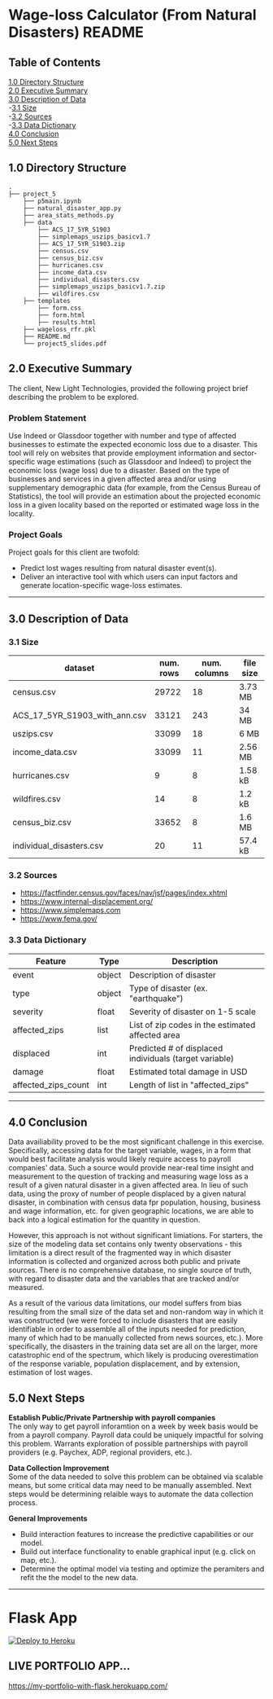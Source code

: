 # Wage-loss Calculator (From Natural Disasters)  README

## Table of Contents
[1.0 Directory Structure](#10-Directory-Structure)<br>
[2.0 Executive Summary](#20-Executive-Summary)<br>
[3.0 Description of Data](#30-Description-of-Data)<br>
-[3.1 Size](#31-Size)<br>
-[3.2 Sources](#32-Sources)<br>
-[3.3 Data Dictionary](#33-Data-Dictionary)<br>
[4.0 Conclusion](#50-Conclusion)<br>
[5.0 Next Steps](#60-Next-Steps)<br>

## 1.0 Directory Structure

```
.
├── project_5
    ├── p5main.ipynb
    ├── natural_disaster_app.py
    ├── area_stats_methods.py
    ├── data
        ├── ACS_17_5YR_S1903
        ├── simplemaps_uszips_basicv1.7
        ├── ACS_17_5YR_S1903.zip
        ├── census.csv
        ├── census_biz.csv
        ├── hurricanes.csv
        ├── income_data.csv
        ├── individual_disasters.csv
        ├── simplemaps_uszips_basicv1.7.zip
        ├── wildfires.csv
    ├── templates
        ├── form.css
        ├── form.html
        ├── results.html
    ├── wageloss_rfr.pkl
    ├── README.md
    └── project5_slides.pdf
```

## 2.0 Executive Summary

The client, New Light Technologies, provided the following project brief describing the problem to be explored. 

### Problem Statement

Use Indeed or Glassdoor together with number and type of affected businesses to estimate the expected economic loss due to a disaster.
This tool will rely on websites that provide employment information and sector-specific wage estimations (such as Glassdoor and Indeed) to project the economic loss (wage loss) due to a disaster. Based on the type of businesses and services in a given affected area and/or using supplementary demographic data (for example, from the Census Bureau of Statistics), the tool will provide an estimation about the projected economic loss in a given locality based on the reported or estimated wage loss in the locality.

### Project Goals

Project goals for this client are twofold:
- Predict lost wages resulting from natural disaster event(s).
- Deliver an interactive tool with which users can input factors and generate location-specific wage-loss estimates.

---
## 3.0 Description of Data

### 3.1 Size

|dataset|num. rows|num. columns|file size|
|---|---|---|---|
|census.csv|29722|18|3.73 MB|
|ACS_17_5YR_S1903_with_ann.csv|33121|243|34 MB|
|uszips.csv|33099|18|6 MB|
|income_data.csv|33099|11|2.56 MB|
|hurricanes.csv|9|8|1.58 kB|
|wildfires.csv|14|8|1.2 kB|
|census_biz.csv|33652|8|1.6 MB|
|individual_disasters.csv|20|11|57.4 kB|


### 3.2 Sources

- https://factfinder.census.gov/faces/nav/jsf/pages/index.xhtml
- https://www.internal-displacement.org/
- https://www.simplemaps.com 
- https://www.fema.gov/

### 3.3 Data Dictionary

|Feature|Type|Description|
|---|---|---|
|event|object|Description of disaster|
|type|object|Type of disaster (ex. "earthquake")|
|severity|float|Severity of disaster on 1-5 scale|
|affected_zips|list|List of zip codes in the estimated affected area|
|displaced|int|Predicted # of displaced individuals (target variable)|
|damage|float|Estimated total damage in USD|
|affected_zips_count|int|Length of list in "affected_zips"|


---
## 4.0 Conclusion

Data availiability proved to be the most significant challenge in this exercise. Specifically, accessing data for the target variable, wages, in a form that would best facilitate analysis would likely require access to payroll companies' data.  Such a source would provide near-real time insight and measurement to the question of tracking and measuring wage loss as a result of a given natural disaster in a given affected area.  In lieu of such data, using the proxy of number of people displaced by a given natural disaster, in combination with census data fpr population, housing, business and wage information, etc. for given geographic locations, we are able to back into a logical estimation for the quantity in question.

However, this approach is not without significant limiations.  For starters, the size of the modeling data set contains only twenty observations - this limitation is a direct result of the fragmented way in which disaster information is collected and organized across both public and private sources.  There is no comprehensive database, no single source of truth, with regard to disaster data and the variables that are tracked and/or measured.

As a result of the various data limitations, our model suffers from bias resulting from the small size of the data set and non-random way in which it was constructed (we were forced to include disasters that are easily identifiable in order to assemble all of the inputs needed for prediction, many of which had to be manually collected from news sources, etc.).  More specifically, the disasters in the training data set are all on the larger, more catastrophic end of the spectrum, which likely is producing overestimation of the response variable, population displacement, and by extension, estimation of lost wages.

## 5.0 Next Steps

**Establish Public/Private Partnership with payroll companies** <br>
The only way to get payroll inforamtion on a week by week basis would be from a payroll company. Payroll data could be uniquely impactful for solving this problem.  Warrants exploration of possible partnerships with payroll providers (e.g. Paychex, ADP, regional providers, etc.).<br>

**Data Collection Improvement**<br>
Some of the data needed to solve this problem can be obtained via scalable means, but some critical data may need to be manually assembled. Next steps would be determining relaible ways to automate the data collection process.<br>

**General Improvements** <br>
- Build interaction features to increase the predictive capabilities or our model.
- Build out interface functionality to enable graphical input (e.g. click on map, etc.).
- Determine the optimal model via testing and optimize the peramiters and refit the the model to the new data.<br>

---
# Flask App

[![Deploy to Heroku](https://www.herokucdn.com/deploy/button.png)](https://heroku.com/deploy)

## LIVE PORTFOLIO APP...
https://my-portfolio-with-flask.herokuapp.com/
